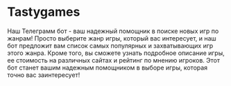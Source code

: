 # Tastygames
Наш Телеграмм бот - ваш надежный помощник в поиске новых игр по жанрам! Просто выберите жанр игры, который вас интересует, и наш бот предложит вам список самых популярных и захватывающих игр этого жанра. Кроме того, вы сможете узнать подробное описание игры, ее стоимость на различных сайтах и рейтинг по мнению игроков. Этот бот станет вашим надежным помощником в выборе игры, которая точно вас заинтересует!
